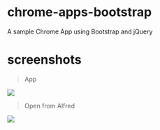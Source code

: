 chrome-apps-bootstrap
=====================

A sample Chrome App using Bootstrap and jQuery

screenshots
===========

> App

![](https://raw.github.com/fukayatsu/chrome-apps-bootstrap/master/screenshots/Screen%20Shot%202013-11-30%20at%2021.11.00.png)

> Open from Alfred

![](https://raw.github.com/fukayatsu/chrome-apps-bootstrap/master/screenshots/Screen%20Shot%202013-11-30%20at%2021.07.03.png)
